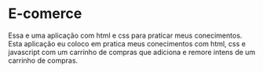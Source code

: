 # E-comerce
Essa e uma aplicação com html e css para praticar meus conecimentos. Esta aplicação eu coloco em pratica meus conecimentos com html, css e javascript 
com um carrinho de compras que adiciona e remore intens de um carrinho de compras.

